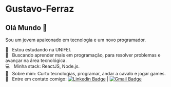 # Gustavo-Ferraz

## Olá Mundo 👋
Sou um jovem apaixonado em tecnologia e um novo programador.

 📒 &nbsp;   Estou estudando na UNIFEI.
 <br/> :purple_heart: &nbsp; Buscando aprender mais em programação, para resolver problemas e avançar na área tecnológica.
  <br/> :computer: &nbsp; Minha stack: ReactJS, Node.js.
 <br/> 💬  &nbsp; Sobre mim: Curto  tecnologias, programar, andar a cavalo e jogar games.
 <br/> :email: &nbsp; Entre em contato comigo: [![Linkedin Badge](https://img.shields.io/badge/-GustavoFerraz-blue?style=flat-square&logo=Linkedin&logoColor=white&link=https://www.linkedin.com/in/gustavo-ferraz-7700731b4/)](https://www.linkedin.com/in/gustavo-ferraz-7700731b4/) 
| 
[![Gmail Badge](https://img.shields.io/badge/-ferrazgjf@gmail.com-c14438?style=flat-square&logo=Gmail&logoColor=white&link=mailto:ferrazgjf@gmail.com)](mailto:ferrazgjf@gmail.com)
